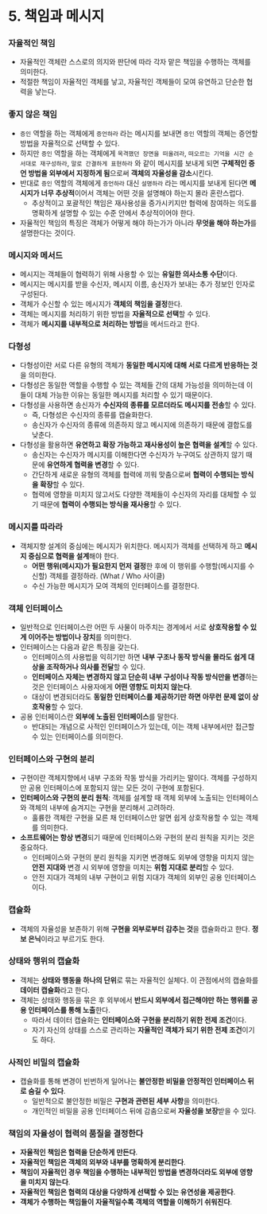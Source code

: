 # 5. 책임과 메시지

### 자율적인 책임

* 자율적인 객체란 스스로의 의지와 판단에 따라 각자 맡은 책임을 수행하는 객체를 의미한다.
* 적절한 책임이 자율적인 객체를 낳고, 자율적인 객체들이 모여 유연하고 단순한 협력을 낳는다.

### 좋지 않은 책임

* `증인` 역할을 하는 객체에게 `증언하라` 라는 메시지를 보내면 `증인` 역할의 객체는 증언할 방법을 자율적으로 선택할 수 있다.
* 하지만 `증인` 역할을 하는 객체에게 `목격했던 장면을 떠올려라`, `떠오르는 기억을 시간 순서대로 재구성하라`, `말로 간결하게 표현하라` 와 같이 메시지를 보내게 되면 **구체적인 증언 방법을 외부에서 지정하게 됨**으로써 **객체의 자율성을 감소**시킨다.
* 반대로 `증인` 역할의 객체에게 `증언하라` 대신 `설명하라` 라는 메시지를 보내게 된다면 **메시지가 너무 추상적**이어서 객체는 어떤 것을 설명해야 하는지 몰라 혼란스럽다.
  * 추상적이고 포괄적인 책임은 재사용성을 증가시키지만 협력에 참여하는 의도를 명확하게 설명할 수 있는 수준 안에서 추상적이어야 한다.
* 자율적인 책임의 특징은 객체가 어떻게 해야 하는가가 아니라 **무엇을 해야 하는가**를 설명한다는 것이다.

### 메시지와 메서드

* 메시지는 객체들이 협력하기 위해 사용할 수 있는 **유일한 의사소통 수단**이다.
* 메시지는 메시지를 받을 수신자, 메시지 이름, 송신자가 보내는 추가 정보인 인자로 구성된다.
* 객체가 수신할 수 있는 메시지가 **객체의 책임을 결정**한다.
* 객체는 메시지를 처리하기 위한 방법을 **자율적으로 선택**할 수 있다.
* 객체가 **메시지를 내부적으로 처리하는 방법**을 메서드라고 한다.

### 다형성

* 다형성이란 서로 다른 유형의 객체가 **동일한 메시지에 대해 서로 다르게 반응하는 것**을 의미한다.
* 다형성은 동일한 역할을 수행할 수 있는 객체들 간의 대체 가능성을 의미하는데 이들이 대체 가능한 이유는 동일한 메시지를 처리할 수 있기 때문이다.
* 다형성을 사용하면 송신자가 **수신자의 종류를 모르더라도 메시지를 전송**할 수 있다.
  * 즉, 다형성은 수신자의 종류를 캡슐화한다.
  * 송신자가 수신자의 종류에 의존하지 않고 메시지에 의존하기 때문에 결합도를 낮춘다.
* 다형성을 활용하면 **유연하고 확장 가능하고 재사용성이 높은 협력을 설계**할 수 있다.
  * 송신자는 수신자가 메시지를 이해한다면 수신자가 누구여도 상관하지 않기 때문에 **유연하게 협력을 변경**할 수 있다.
  * 간단하게 새로운 유형의 객체를 협력에 끼워 맞춤으로써 **협력이 수행되는 방식을 확장**할 수 있다.
  * 협력에 영향을 미치지 않고서도 다양한 객체들이 수신자의 자리를 대체할 수 있기 때문에 **협력이 수행되는 방식을 재사용**할 수 있다.

### 메시지를 따라라

* 객체지향 설계의 중심에는 메시지가 위치한다. 메시지가 객체를 선택하게 하고 **메시지 중심으로 협력을 설계**해야 한다.
  * **어떤 행위(메시지)가 필요한지 먼저 결정**한 후에 이 행위를 수행할(메시지를 수신할) 객체를 결정하라. (What / Who 사이클)
  * 수신 가능한 메시지가 모여 객체의 인터페이스를 결정한다.

### 객체 인터페이스

* 일반적으로 인터페이스란 어떤 두 사물이 마주치는 경계에서 서로 **상호작용할 수 있게 이어주는 방법이나 장치**를 의미한다.
* 인터페이스는 다음과 같은 특징을 갖는다.
  * 인터페이스의 사용법을 익히기만 하면 **내부 구조나 동작 방식을 몰라도 쉽게 대상을 조작하거나 의사를 전달**할 수 있다.
  * **인터페이스 자체는 변경하지 않고 단순히 내부 구성이나 작동 방식만을 변경**하는 것은 인터페이스 사용자에게 **어떤 영향도 미치지 않는다**.
  * 대상이 변경되더라도 **동일한 인터페이스를 제공하기만 하면 아무런 문제 없이 상호작용**할 수 있다.
* 공용 인터페이스란 **외부에 노출된 인터페이스**를 말한다.
  * 반대되는 개념으로 사적인 인터페이스가 있는데, 이는 객체 내부에서만 접근할 수 있는 인터페이스를 의미한다.

### 인터페이스와 구현의 분리

* 구현이란 객체지향에서 내부 구조와 작동 방식을 가리키는 말이다. 객체를 구성하지만 공용 인터페이스에 포함되지 않는 모든 것이 구현에 포함된다.
* **인터페이스와 구현의 분리 원칙**: 객체를 설계할 때 객체 외부에 노출되는 인터페이스와 객체의 내부에 숨겨지는 구현을 분리해서 고려하라.
  * 훌륭한 객체란 구현을 모른 채 인터페이스만 알면 쉽게 상호작용할 수 있는 객체를 의미한다.
* **소프트웨어는 항상 변경**되기 때문에 인터페이스와 구현의 분리 원칙을 지키는 것은 중요하다.
  * 인터페이스와 구현의 분리 원칙을 지키면 변경해도 외부에 영향을 미치지 않는 **안전 지대와** 변경 시 외부에 영향을 미치는 **위험 지대로 분리**할 수 있다.
  * 안전 지대가 객체의 내부 구현이고 위험 지대가 객체의 외부인 공용 인터페이스이다.

### 캡슐화

* 객체의 자율성을 보존하기 위해 **구현을 외부로부터 감추는 것**을 캡슐화라고 한다. **정보 은닉**이라고 부르기도 한다.

### 상태와 행위의 캡슐화

* 객체는 **상태와 행동을 하나의 단위**로 묶는 자율적인 실체다. 이 관점에서의 캡슐화를 **데이터 캡슐화**라고 한다.
* 객체는 상태와 행동을 묶은 후 외부에서 **반드시 외부에서 접근해야만 하는 행위를 공용 인터페이스를 통해 노출**한다.
  * 따라서 데이터 캡슐화는 **인터페이스와 구현을 분리하기 위한 전제 조건**이다.
  * 자기 자신의 상태를 스스로 관리하는 **자율적인 객체가 되기 위한 전제 조건**이기도 하다.

### 사적인 비밀의 캡슐화

* 캡슐화를 통해 변경이 빈번하게 일어나는 **불안정한 비밀을 안정적인 인터페이스 뒤로 숨길 수 있다**.
  * 일반적으로 불안정한 비밀은 **구현과 관련된 세부 사항**을 의미한다.
  * 개인적인 비밀을 공용 인터페이스 뒤에 감춤으로써 **자율성을 보장**받을 수 있다.

### 책임의 자율성이 협력의 품질을 결정한다

* **자율적인 책임은 협력을 단순하게 만든다**.
* **자율적인 책임은 객체의 외부와 내부를 명확하게 분리한다**.
* **책임이 자율적인 경우 책임을 수행하는 내부적인 방법을 변경하더라도 외부에 영향을 미치지 않는다**.
* **자율적인 책임은 협력의 대상을 다양하게 선택할 수 있는 유연성을 제공한다**.
* **객체가 수행하는 책임들이 자율적일수록 객체의 역할을 이해하기 쉬워진다**.

